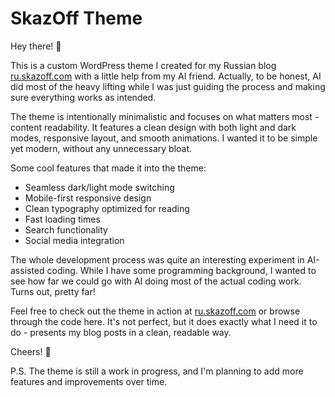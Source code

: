 # SkazOff Theme

Hey there! 👋

This is a custom WordPress theme I created for my Russian blog [ru.skazoff.com](https://ru.skazoff.com) with a little help from my AI friend. Actually, to be honest, AI did most of the heavy lifting while I was just guiding the process and making sure everything works as intended.

The theme is intentionally minimalistic and focuses on what matters most - content readability. It features a clean design with both light and dark modes, responsive layout, and smooth animations. I wanted it to be simple yet modern, without any unnecessary bloat.

Some cool features that made it into the theme:
- Seamless dark/light mode switching
- Mobile-first responsive design
- Clean typography optimized for reading
- Fast loading times
- Search functionality
- Social media integration

The whole development process was quite an interesting experiment in AI-assisted coding. While I have some programming background, I wanted to see how far we could go with AI doing most of the actual coding work. Turns out, pretty far! 

Feel free to check out the theme in action at [ru.skazoff.com](https://ru.skazoff.com) or browse through the code here. It's not perfect, but it does exactly what I need it to do - presents my blog posts in a clean, readable way.

Cheers! 🚀

P.S. The theme is still a work in progress, and I'm planning to add more features and improvements over time.